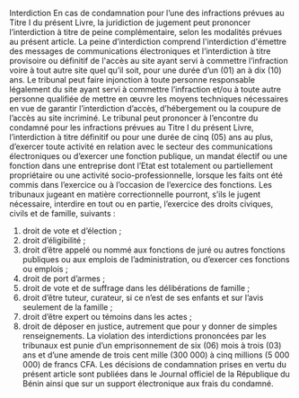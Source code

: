 Interdiction
En cas de condamnation pour l’une des infractions prévues au Titre I du présent Livre, la juridiction de jugement peut prononcer l’interdiction à titre de peine complémentaire, selon les modalités prévues au présent article. La peine d’interdiction comprend l'interdiction d'émettre des messages de communications électroniques et l’interdiction à titre provisoire ou définitif de l'accès au site ayant servi à commettre l’infraction voire à tout autre site quel qu’il soit, pour une durée d’un (01) an à dix (10) ans.
Le tribunal peut faire injonction à toute personne responsable légalement du site ayant servi à commettre l’infraction et/ou à toute autre personne qualifiée de mettre en œuvre les moyens techniques nécessaires en vue de garantir l’interdiction d’accès, d’hébergement ou la coupure de l’accès au site incriminé.
Le tribunal peut prononcer à l’encontre du condamné pour les infractions prévues au Titre I du présent Livre, l’interdiction à titre définitif ou pour une durée de cinq (05) ans au plus, d’exercer toute activité en relation avec le secteur des communications électroniques ou d’exercer une fonction publique, un mandat électif ou une fonction dans une entreprise dont l’Etat est totalement ou partiellement propriétaire ou une activité socio-professionnelle, lorsque les faits ont été commis dans l’exercice ou à l’occasion de l’exercice des fonctions.
Les tribunaux jugeant en matière correctionnelle pourront, s’ils le jugent nécessaire, interdire en tout ou en partie, l’exercice des droits civiques, civils et de famille, suivants :
1. droit de vote et d’élection ;
1. droit d’éligibilité ;
1. droit  d’être  appelé  ou  nommé  aux  fonctions  de  juré  ou  autres  fonctions  publiques  ou  aux  emplois  de l’administration, ou d’exercer ces fonctions ou emplois ;
1. droit de port d’armes ;
1. droit de vote et de suffrage dans les délibérations de famille ;
1. droit d’être tuteur, curateur, si ce n’est de ses enfants et sur l’avis seulement de la famille ;
1. droit d’être expert ou témoins dans les actes ;
1. droit de déposer en justice, autrement que pour y donner de simples renseignements.
La violation des interdictions prononcées par les tribunaux est punie d’un emprisonnement de six (06) mois à trois (03) ans et d’une amende de trois cent mille (300 000) à cinq millions (5 000 000) de francs CFA.
Les décisions de condamnation prises en vertu du présent article sont publiées dans le Journal officiel de la République du Bénin ainsi que sur un support électronique aux frais du condamné.